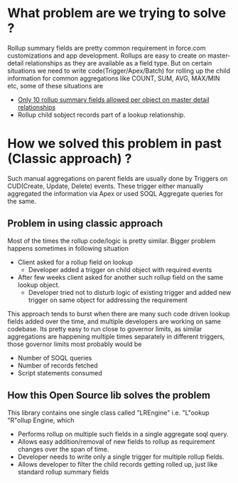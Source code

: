 # What problem are we trying to solve ?

Rollup summary fields are pretty common requirement in force.com customizations and app development. Rollups are easy to create on master-detail relationships as they are available as a field type. But on certain situations we need to write code(Trigger/Apex/Batch) for rolling up the child information for common aggregations like COUNT, SUM, AVG, MAX/MIN etc, some of these situations are
 * [Only 10 rollup summary fields allowed per object on master detail relationships](http://ap1.salesforce.com/help/doc/en/limits.htm#CustomFieldLimitDetails)
 * Rollup child sobject records part of a lookup relationship.

# How we solved this problem in past (Classic approach) ?

Such manual aggregations on parent fields are usually done by Triggers on CUD(Create, Update, Delete) events. These trigger either manually aggregated the information via Apex or used SOQL Aggregate queries for the same. 

## Problem in using classic approach
Most of the times the rollup code/logic is pretty similar. Bigger problem happens sometimes in following situation
 * Client asked for a rollup field on lookup
 	* Developer added a trigger on child object with required events
 * After few weeks client asked for another such rollup field on the same lookup object.
 	* Developer tried not to disturb logic of existing trigger and added new trigger on same object for addressing the requirement

 This approach tends to burst when there are many such code driven lookup fields added over the time, and multiple developers are working on same codebase. Its pretty easy to run close to governor limits, as similar aggregations are happening multiple times separately in different triggers, those governor limits most probably would be
  - Number of SOQL queries
  - Number of records fetched
  - Script statements consumed

 ## How this Open Source lib solves the problem
 This library contains one single class called "LREngine" i.e. "L"ookup "R"ollup Engine, which 
  * Performs rollup on multiple such fields in a single aggregate soql query. 
  * Allows easy addition/removal of new fields to rollup as requirement changes over the span of time.
  * Developer needs to write only a single trigger for multiple rollup fields.
  * Allows developer to filter the child records getting rolled up, just like standard rollup summary fields
 


